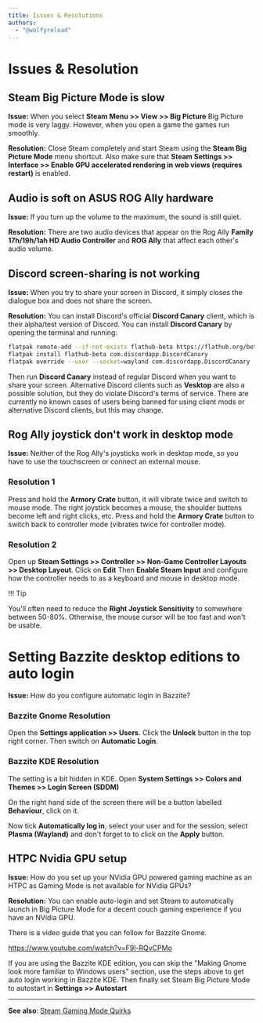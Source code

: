 ```yaml
---
title: Issues & Resolutions
authors:
  - "@wolfyreload"
---
```


# Issues & Resolution

## Steam Big Picture Mode is slow

**Issue:** When you select **Steam Menu >> View >> Big Picture** Big Picture mode is very laggy. However, when you open a game the games run smoothly.

**Resolution:** Close Steam completely and start Steam using the **Steam Big Picture Mode** menu shortcut. Also make sure that **Steam Settings >> Interface >> Enable GPU accelerated rendering in web views (requires restart)** is enabled.

## Audio is soft on ASUS ROG Ally hardware

**Issue:** If you turn up the volume to the maximum, the sound is still quiet.

**Resolution:** There are two audio devices that appear on the Rog Ally **Family 17h/19h/1ah HD Audio Controller** and **ROG Ally** that affect each other's audio volume.

## Discord screen-sharing is not working

**Issue:** When you try to share your screen in Discord, it simply closes the dialogue box and does not share the screen.

**Resolution:** You can install Discord's official **Discord Canary** client, which is their alpha/test version of Discord. You can install **Discord Canary** by opening the terminal and running:

```bash
flatpak remote-add --if-not-exists flathub-beta https://flathub.org/beta-repo/flathub-beta.flatpakrepo
flatpak install flathub-beta com.discordapp.DiscordCanary
flatpak override --user --socket=wayland com.discordapp.DiscordCanary
```

Then run **Discord Canary** instead of regular Discord when you want to share your screen. Alternative Discord clients such as **Vesktop** are also a possible solution, but they do violate Discord's terms of service. There are currently no known cases of users being banned for using client mods or alternative Discord clients, but this may change.

## Rog Ally joystick don't work in desktop mode

**Issue:** Neither of the Rog Ally's joysticks work in desktop mode, so you have to use the touchscreen or connect an external mouse.

<h3>Resolution 1</h3>

Press and hold the **Armory Crate** button, it will vibrate twice and switch to mouse mode. The right joystick becomes a mouse, the shoulder buttons become left and right clicks, etc. Press and hold the **Armory Crate** button to switch back to controller mode (vibrates twice for controller mode).

<h3>Resolution 2</h3>

Open up **Steam Settings >> Controller >> Non-Game Controller Layouts >> Desktop Layout**. Click on **Edit** Then **Enable Steam Input** and configure how the controller needs to as a keyboard and mouse in desktop mode. 

!!! Tip

You'll often need to reduce the **Right Joystick Sensitivity** to somewhere between 50-80%. Otherwise, the mouse cursor will be too fast and won't be usable.

# Setting Bazzite desktop editions to auto login

**Issue:** How do you configure automatic login in Bazzite?

<h3>Bazzite Gnome Resolution</h3>

Open the **Settings application >> Users**. Click the **Unlock** button in the top right corner. Then switch on **Automatic Login**.

<h3>Bazzite KDE Resolution</h3>

The setting is a bit hidden in KDE. Open **System Settings >> Colors and Themes >> Login Screen (SDDM)**

On the right hand side of the screen there will be a button labelled **Behaviour**, click on it.

Now tick **Automatically log in**, select your user and for the session, select **Plasma (Wayland)** and don't forget to to click on the **Apply** button.

## HTPC Nvidia GPU setup

**Issue:** How do you set up your NVidia GPU powered gaming machine as an HTPC as Gaming Mode is not available for NVidia GPUs?

**Resolution:** You can enable auto-login and set Steam to automatically launch in Big Picture Mode for a decent couch gaming experience if you have an NVidia GPU.

There is a video guide that you can follow for Bazzite Gnome.

https://www.youtube.com/watch?v=F9l-RQvCPMo

If you are using the Bazzite KDE edition, you can skip the "Making Gnome look more familiar to Windows users" section, use the steps above to get auto login working in Bazzite KDE. Then finally set Steam Big Picture Mode to autostart in **Settings >> Autostart**

<hr>

**See also**: [Steam Gaming Mode Quirks](https://docs.bazzite.gg/Handheld_and_HTPC_edition/quirks/)
